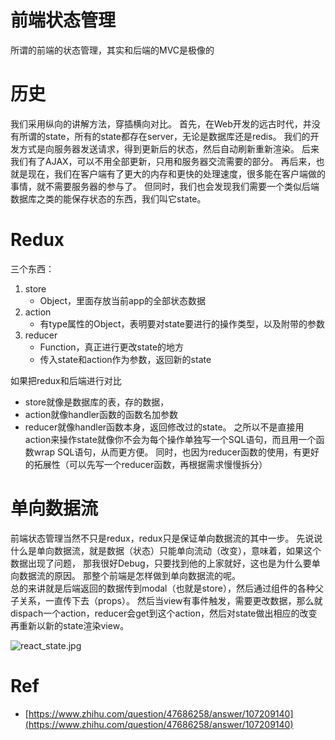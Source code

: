 # 前端状态管理
所谓的前端的状态管理，其实和后端的MVC是极像的

# 历史
我们采用纵向的讲解方法，穿插横向对比。
首先，在Web开发的远古时代，并没有所谓的state，所有的state都存在server，无论是数据库还是redis。
我们的开发方式是向服务器发送请求，得到更新后的状态，然后自动刷新重新渲染。
后来我们有了AJAX，可以不用全部更新，只用和服务器交流需要的部分。
再后来，也就是现在，我们在客户端有了更大的内存和更快的处理速度，很多能在客户端做的事情，就不需要服务器的参与了。
但同时，我们也会发现我们需要一个类似后端数据库之类的能保存状态的东西，我们叫它state。

# Redux
三个东西：
1. store
	- Object，里面存放当前app的全部状态数据
2. action	
	- 有type属性的Object，表明要对state要进行的操作类型，以及附带的参数 
3. reducer
	- Function，真正进行更改state的地方
	- 传入state和action作为参数，返回新的state

如果把redux和后端进行对比
- store就像是数据库的表，存的数据，
- action就像handler函数的函数名加参数
- reducer就像handler函数本身，返回修改过的state。
之所以不是直接用action来操作state就像你不会为每个操作单独写一个SQL语句，而且用一个函数wrap SQL语句，从而更方便。
同时，也因为reducer函数的使用，有更好的拓展性（可以先写一个reducer函数，再根据需求慢慢拆分）

# 单向数据流
前端状态管理当然不只是redux，redux只是保证单向数据流的其中一步。
先说说什么是单向数据流，就是数据（状态）只能单向流动（改变），意味着，如果这个数据出现了问题，
那我很好Debug，只要找到他的上家就好，这也是为什么要单向数据流的原因。
那整个前端是怎样做到单向数据流的呢。	
总的来讲就是后端返回的数据传到modal（也就是store），然后通过组件的各种父子关系，一直传下去（props）。
然后当view有事件触发，需要更改数据，那么就dispach一个action，reducer会get到这个action，然后对state做出相应的改变
再重新以新的state渲染view。

![react_state.jpg](react_state.jpg)



# Ref
- [https://www.zhihu.com/question/47686258/answer/107209140](https://www.zhihu.com/question/47686258/answer/107209140)